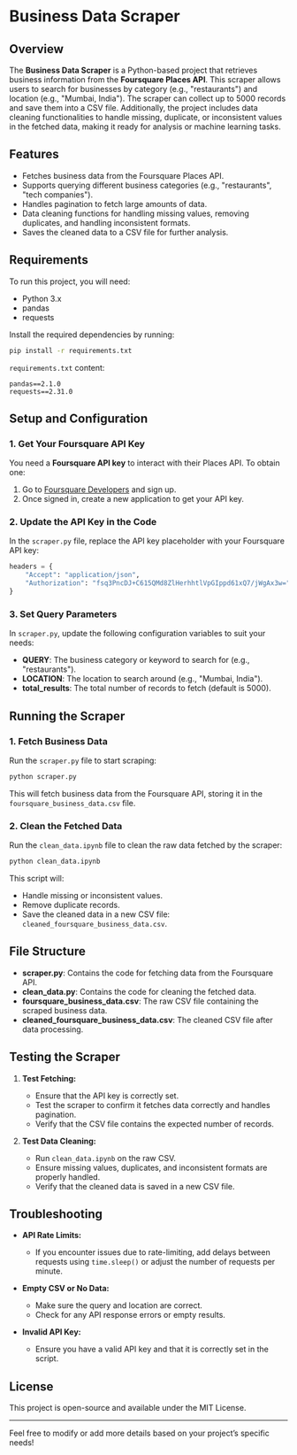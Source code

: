 # Business Data Scraper

## Overview

The **Business Data Scraper** is a Python-based project that retrieves business information from the **Foursquare Places API**. This scraper allows users to search for businesses by category (e.g., "restaurants") and location (e.g., "Mumbai, India"). The scraper can collect up to 5000 records and save them into a CSV file. Additionally, the project includes data cleaning functionalities to handle missing, duplicate, or inconsistent values in the fetched data, making it ready for analysis or machine learning tasks.

## Features

- Fetches business data from the Foursquare Places API.
- Supports querying different business categories (e.g., "restaurants", "tech companies").
- Handles pagination to fetch large amounts of data.
- Data cleaning functions for handling missing values, removing duplicates, and handling inconsistent formats.
- Saves the cleaned data to a CSV file for further analysis.

## Requirements

To run this project, you will need:

- Python 3.x
- pandas
- requests

Install the required dependencies by running:

```bash
pip install -r requirements.txt
```

`requirements.txt` content:

```
pandas==2.1.0
requests==2.31.0
```

## Setup and Configuration

### 1. Get Your Foursquare API Key

You need a **Foursquare API key** to interact with their Places API. To obtain one:

1. Go to [Foursquare Developers](https://foursquare.com/developers/) and sign up.
2. Once signed in, create a new application to get your API key.

### 2. Update the API Key in the Code

In the `scraper.py` file, replace the API key placeholder with your Foursquare API key:

```python
headers = {
    "Accept": "application/json",
    "Authorization": "fsq3PncDJ+C615QMd8ZlHerhhtlVpGIppd61xQ7/jWgAx3w="  # Replace with your API key
}
```

### 3. Set Query Parameters

In `scraper.py`, update the following configuration variables to suit your needs:

- **QUERY**: The business category or keyword to search for (e.g., "restaurants").
- **LOCATION**: The location to search around (e.g., "Mumbai, India").
- **total_results**: The total number of records to fetch (default is 5000).

## Running the Scraper

### 1. Fetch Business Data

Run the `scraper.py` file to start scraping:

```bash
python scraper.py
```

This will fetch business data from the Foursquare API, storing it in the `foursquare_business_data.csv` file.

### 2. Clean the Fetched Data

Run the `clean_data.ipynb` file to clean the raw data fetched by the scraper:

```bash
python clean_data.ipynb
```

This script will:
- Handle missing or inconsistent values.
- Remove duplicate records.
- Save the cleaned data in a new CSV file: `cleaned_foursquare_business_data.csv`.

## File Structure

- **scraper.py**: Contains the code for fetching data from the Foursquare API.
- **clean_data.py**: Contains the code for cleaning the fetched data.
- **foursquare_business_data.csv**: The raw CSV file containing the scraped business data.
- **cleaned_foursquare_business_data.csv**: The cleaned CSV file after data processing.

## Testing the Scraper

1. **Test Fetching:**
   - Ensure that the API key is correctly set.
   - Test the scraper to confirm it fetches data correctly and handles pagination.
   - Verify that the CSV file contains the expected number of records.

2. **Test Data Cleaning:**
   - Run `clean_data.ipynb` on the raw CSV.
   - Ensure missing values, duplicates, and inconsistent formats are properly handled.
   - Verify that the cleaned data is saved in a new CSV file.

## Troubleshooting

- **API Rate Limits:**
  - If you encounter issues due to rate-limiting, add delays between requests using `time.sleep()` or adjust the number of requests per minute.
  
- **Empty CSV or No Data:**
  - Make sure the query and location are correct.
  - Check for any API response errors or empty results.

- **Invalid API Key:**
  - Ensure you have a valid API key and that it is correctly set in the script.

## License

This project is open-source and available under the MIT License.

---

Feel free to modify or add more details based on your project’s specific needs!
